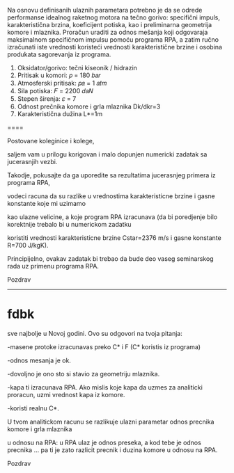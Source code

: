 Na osnovu definisanih ulaznih parametara potrebno je da se odrede performanse idealnog raketnog motora na tečno gorivo: specifični impuls, karakteristična brzina, koeficijent potiska, kao i preliminarna geometrija komore i mlaznika. Proračun uraditi za odnos mešanja koji odgovaraja maksimalnom specifičnom impulsu pomoću programa RPA, a zatim ručno izračunati iste vrednosti koristeći vrednosti karakteristične brzine i osobina produkata sagorevanja iz programa.


1. Oksidator/gorivo: tečni kiseonik / hidrazin
2. Pritisak u komori: 𝑝 = 180 𝑏𝑎𝑟
3. Atmosferski pritisak: 𝑝𝑎 = 1 𝑎𝑡𝑚
4. Sila potiska: 𝐹 = 2200 𝑑𝑎𝑁
5. Stepen širenja: 𝜀 = 7
6. Odnost prečnika komore i grla mlaznika Dk/dkr=3
7. Karakteristična dužina L*=1m

====


Postovane koleginice i kolege,

saljem vam u prilogu korigovan i malo dopunjen numericki zadatak sa
jucerasnjih vezbi.

Takodje, pokusajte da ga uporedite sa rezultatima jucerasnjeg primera iz
programa RPA,

vodeci racuna da su razlike u vrednostima karakteristicne brzine i gasne
konstante koje mi uzimamo

kao ulazne velicine, a koje program RPA izracunava (da bi poredjenje
bilo korektnije trebalo bi u numerickom zadatku

koristiti vrednosti karakteristicne brzine Cstar=2376 m/s i gasne
konstante R=700 J/kgK).

Principijelno, ovakav zadatak bi trebao da bude deo vaseg seminarskog
rada uz primenu programa RPA.

Pozdrav

--------------------

# fdbk

sve najbolje u Novoj godini. Ovo su odgovori na tvoja pitanja:

-masene protoke izracunavas preko C* i F (C* koristis iz programa)

-odnos mesanja je ok.

-dovoljno je ono sto si stavio za geometriju mlaznika.

-kapa ti izracunava RPA. Ako mislis koje kapa da uzmes za analiticki proracun, uzmi vrednost kapa iz komore.

-koristi realnu C*.

U tvom analitickom racunu se razlikuje ulazni parametar odnos precnika komore i grla mlaznika

u odnosu na RPA: u RPA ulaz je odnos preseka, a kod tebe je odnos precnika
... pa ti je zato razlicit precnik i duzina komore u odnosu na RPA.

Pozdrav




